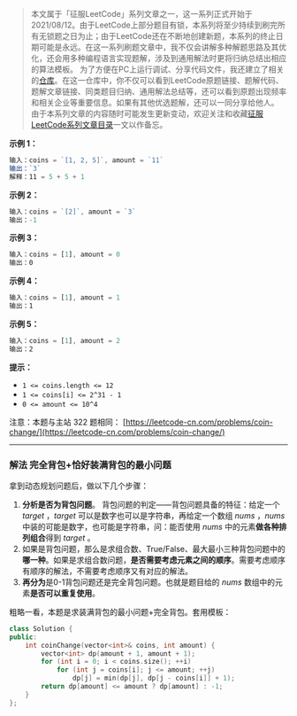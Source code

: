 > 本文属于「征服LeetCode」系列文章之一，这一系列正式开始于2021/08/12。由于LeetCode上部分题目有锁，本系列将至少持续到刷完所有无锁题之日为止；由于LeetCode还在不断地创建新题，本系列的终止日期可能是永远。在这一系列刷题文章中，我不仅会讲解多种解题思路及其优化，还会用多种编程语言实现题解，涉及到通用解法时更将归纳总结出相应的算法模板。
> <b></b>
> 为了方便在PC上运行调试、分享代码文件，我还建立了相关的[仓库](https://github.com/memcpy0/LeetCode-Conquest)。在这一仓库中，你不仅可以看到LeetCode原题链接、题解代码、题解文章链接、同类题目归纳、通用解法总结等，还可以看到原题出现频率和相关企业等重要信息。如果有其他优选题解，还可以一同分享给他人。
> <b></b>
> 由于本系列文章的内容随时可能发生更新变动，欢迎关注和收藏[征服LeetCode系列文章目录](https://memcpy0.blog.csdn.net/article/details/119656559)一文以作备忘。

**示例 1：**
```js
输入：coins = `[1, 2, 5]`, amount = `11`
输出：`3` 
解释：11 = 5 + 5 + 1
```
**示例 2：**
```js
输入：coins = `[2]`, amount = `3`
输出：-1
```
**示例 3：**
```js
输入：coins = [1], amount = 0
输出：0
```
**示例 4：**
```js
输入：coins = [1], amount = 1
输出：1
```
**示例 5：**
```js
输入：coins = [1], amount = 2
输出：2
```
**提示：**
- `1 <= coins.length <= 12`
- `1 <= coins[i] <= 2^31 - 1`
- `0 <= amount <= 10^4`

注意：本题与主站 322 题相同： [https://leetcode-cn.com/problems/coin-change/](https://leetcode-cn.com/problems/coin-change/)

---
### 解法 完全背包+恰好装满背包的最小问题
拿到动态规划问题后，做以下几个步骤：
1. **分析是否为背包问题**。 背包问题的判定——背包问题具备的特征：给定一个 $target$ ，$target$ 可以是数字也可以是字符串，再给定一个数组 $nums$ ，$nums$ 中装的可能是数字，也可能是字符串，问：能否使用 $nums$ 中的元素**做各种排列组合**得到 $target$ 。
2. 如果是背包问题，那么是求组合数、True/False、最大最小三种背包问题中的**哪一种**。如果是求组合数问题，**是否需要考虑元素之间的顺序**。需要考虑顺序有顺序的解法，不需要考虑顺序又有对应的解法。
3. **再分为**是0-1背包问题还是完全背包问题。也就是题目给的 $nums$ 数组中的元素**是否可以重复使用**。 

粗略一看，本题是求装满背包的最小问题+完全背包。套用模板：
```cpp
class Solution {
public:
    int coinChange(vector<int>& coins, int amount) {
        vector<int> dp(amount + 1, amount + 1);
        for (int i = 0; i < coins.size(); ++i)
            for (int j = coins[i]; j <= amount; ++j)
                dp[j] = min(dp[j], dp[j - coins[i]] + 1);
        return dp[amount] <= amount ? dp[amount] : -1;
    }
};
```